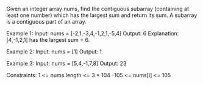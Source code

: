 Given an integer array nums, find the contiguous subarray (containing at least one number) which has the largest sum and return its sum.
A subarray is a contiguous part of an array.

Example 1:
Input: nums = [-2,1,-3,4,-1,2,1,-5,4]
Output: 6
Explanation: [4,-1,2,1] has the largest sum = 6.

Example 2:
Input: nums = [1]
Output: 1

Example 3:
Input: nums = [5,4,-1,7,8]
Output: 23
 
Constraints:
1 <= nums.length <= 3 * 104
-105 <= nums[i] <= 105